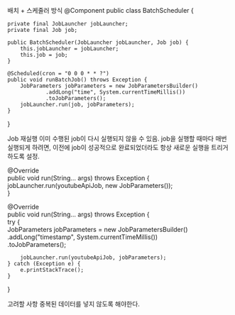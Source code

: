 배치 + 스케줄러 방식
@Component
public class BatchScheduler {

    private final JobLauncher jobLauncher;
    private final Job job;

    public BatchScheduler(JobLauncher jobLauncher, Job job) {
        this.jobLauncher = jobLauncher;
        this.job = job;
    }

    @Scheduled(cron = "0 0 0 * * ?")
    public void runBatchJob() throws Exception {
        JobParameters jobParameters = new JobParametersBuilder()
                .addLong("time", System.currentTimeMillis())
                .toJobParameters();
        jobLauncher.run(job, jobParameters);
    }
}

Job 재실행
이미 수행된 job이 다시 실행되지 않을 수 있음.
job을 실행할 때마다 매번 실행되게 하려면, 이전에 job이 성공적으로 완료되었더라도 항상 새로운 실행을 트리거하도록 설정.

@Override  
public void run(String... args) throws Exception {  
    jobLauncher.run(youtubeApiJob, new JobParameters());  
}

@Override  
public void run(String... args) throws Exception {  
    try {  
        JobParameters jobParameters = new JobParametersBuilder()  
                .addLong("timestamp", System.currentTimeMillis())  
                .toJobParameters();  
  
        jobLauncher.run(youtubeApiJob, jobParameters);  
    } catch (Exception e) {  
        e.printStackTrace();  
    }  
}



고려할 사항
중복된 데이터를 넣지 않도록 해야한다.
